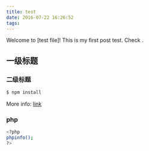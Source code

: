 ```yaml
---
title: test
date: 2016-07-22 16:26:52
tags:
---
```


Welcome to [test file]! This is my first post test. Check .

## 一级标题

### 二级标题

``` bash
$ npm install
```

More info: [link](https://hexo.io/docs/writing.html)

### php

``` bash
<?php
phpinfo();
?>
```
